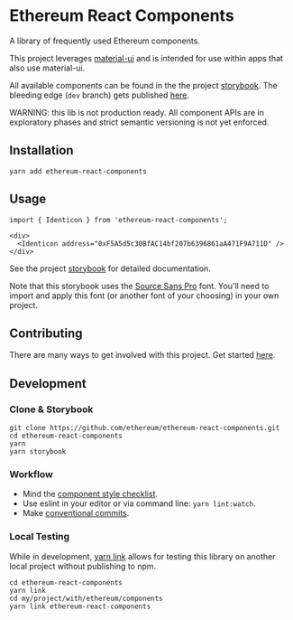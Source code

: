 # Ethereum React Components

A library of frequently used Ethereum components.

This project leverages [material-ui](https://material-ui.com/) and is intended for use within apps that also use material-ui.

All available components can be found in the the project [storybook](https://ethereum.github.io/ethereum-react-components). The bleeding edge (`dev` branch) gets published [here](https://ethereum-react-components-dev.netlify.com/).

WARNING: this lib is not production ready. All component APIs are in exploratory phases and strict semantic versioning is not yet enforced.

## Installation

```
yarn add ethereum-react-components
```

## Usage

```
import { Identicon } from 'ethereum-react-components';

<div>
  <Identicon address="0xF5A5d5c30BfAC14bf207b6396861aA471F9A711D" />
</div>
```

See the project [storybook](https://ethereum.github.io/ethereum-react-components?selectedKind=Widgets%2FIdenticon) for detailed documentation.

Note that this storybook uses the [Source Sans Pro](https://fonts.google.com/specimen/Source+Sans+Pro?selection.family=Source+Sans+Pro:300,400,600,700) font. You'll need to import and apply this font (or another font of your choosing) in your own project.

## Contributing

There are many ways to get involved with this project. Get started [here](/CONTRIBUTING.md).

## Development

### Clone & Storybook

```
git clone https://github.com/ethereum/ethereum-react-components.git
cd ethereum-react-components
yarn
yarn storybook
```

### Workflow

- Mind the [component style checklist](CHECKLIST.md).
- Use eslint in your editor or via command line: `yarn lint:watch`.
- Make [conventional commits](https://www.conventionalcommits.org/).

### Local Testing

While in development, [yarn link](https://yarnpkg.com/lang/en/docs/cli/link/) allows for testing this library on another local project without publishing to npm.

```
cd ethereum-react-components
yarn link
cd my/project/with/ethereum/components
yarn link ethereum-react-components
```
